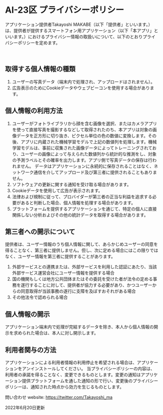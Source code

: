 AI-23区 プライバシーポリシー
===

アプリケーション提供者Takayoshi MAKABE（以下「提供者」といいます。）は、提供者が提供するスマートフォン用アプリケーション（以下「本アプリ」といいます。）におけるプライバシー情報の取扱いについて、以下のとおりプライバシーポリシーを定めます。

<br />

## 取得する個人情報の種類
1. ユーザーの写真データ（端末内で処理され、アップロードはされません）。
2. 広告表示のためにCookieデータやウェブビーコンを使用する場合があります。

## 個人情報の利用方法
1. ユーザーがフォトライブラリから顔を含む画像を選択、またはカメラアプリを使って直接写真を撮影するなどして取得されたのち、本アプリは対象の画像データを正方形に切り抜き、ピクセル単位の色の数値に変換します。その後、アプリに内蔵された機械学習モデルで上記の数値列を処理します。機械学習モデルは、事前に収集された画像データによってトレーニングされており、ユーザーの画像によって与えられた数値列から統計的な推測をし、対象の予測ラベルとその確率を出力します。アプリ側で写真データの保存は行われません。 データはアプリケーションに永続的に保存されることはなく、ネットワーク通信を介してアップロード及び第三者に提供されることもありません。
2. ソフトウェアの更新に関する通知を受け取る場合があります。
3. Cookieデータを使用して広告が表示されます。
4. 法律および規制に従って、プロバイダーが第三者の正当な利益を追求する必要があると判断した場合、個人情報を処理する場合があります。
5. プラットフォームを提供するアプリケーションを通じて、特定の個人に直接関係しない分析およびその他の統計データを取得する場合があります。

## 第三者への開示について
提供者は、ユーザー情報のうち個人情報に関して、あらかじめユーザーの同意を得ることなく、第三者に提供しません。但し、次に定める場合にはこの限りではなく、ユーザー情報を第三者に提供することがあります。
1. 外部サービスとの連携または、外部サービスを利用した認証にあたり、当該外部サービス運営会社にユーザー情報を提供する場合
2. 国の機関もしくは地方公共団体またはその委託を受けた者が法令の定める事務を遂行することに対して、提供者が協力する必要があり、かつユーザーからの同意取得が当該事務の遂行に支障を及ぼすおそれがある場合
3. その他法令で認められる場合

## 個人情報の開示
アプリケーション端末内で処理が完結するデータを除き、本人から個人情報の開示を求められた場合は、本人に対し開示します。

## 利用者関与の方法
アプリケーションによる利用者情報の利用停止を希望される場合は、アプリケーションをアンインストールしてください。
当プライバシーポリシーの内容は、利用者の承諾を得ることなく、変更できるものとします。変更の通知はアプリケーション提供プラットフォームを通した通知の形で行い、変更後のプライバシーポリシーは、通知された時点から効力を生じるものとします。

問い合わせ
website: https://twitter.com/Takayoshi_ma

2022年6月20日更新
